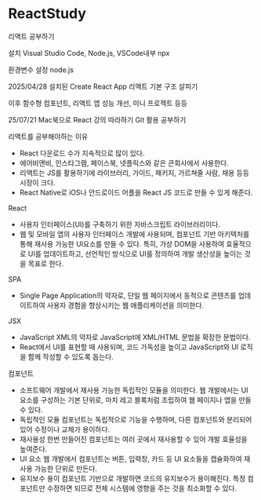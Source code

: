 # ReactStudy
리액트 공부하기

설치
Visual Studio Code, Node.js, VSCode내부 npx

환경변수 설정
node.js

2025/04/28
설치된 Create React App 리액트 기본 구조 살피기

이후
함수형 컴포넌트, 리액트 앱 성능 개선, 미니 프로젝트 등등


25/07/21
Mac북으로 React 강의 따라하기
Git 활용 공부하기


리액트를 공부해야하는 이유
- React 다운로드 수가 지속적으로 많이 있다.
- 에어비앤비, 인스타그램, 페이스북, 넷플릭스와 같은 큰회사에서 사용한다.
- 리액트는 JS를 활용하기에 라이브러리, 가이드, 패키지, 가르쳐줄 사람, 채용 등등 시장이 크다.
- React Native로 iOS나 안드로이드 어플을 React JS 코드로 만들 수 있게 해준다.


React
- 사용자 인터페이스(UI)를 구축하기 위한 자바스크립트 라이브러리이다.
- 웹 및 모바일 앱의 사용자 인터페이스 개발에 사용되며, 컴포넌트 기반 아키텍처를 
통해 재사용 가능한 UI요소를 만들 수 있다. 특히, 가상 DOM을 사용하여 효율적으로
UI를 업데이트하고, 선언적인 방식으로 UI를 정의하여 개발 생산성을 높이는 것을 목표로 한다.

SPA
- Single Page Application의 약자로, 단일 웹 페이지에서 동적으로 콘텐츠를 업데이트하여 사용자 경험을
향상시키는 웹 애플리케이션을 의미한다.

JSX
- JavaScript XML의 약자로 JavaScript에 XML/HTML 문법을 확장한 문법이다.
- React에서 UI를 표현할 때 사용되며, 코드 가독성을 높이고 JavaScript와 UI 로직을 함께 작성할 수 있도록 돕는다.

컴포넌트
- 소프트웨어 개발에서 재사용 가능한 독립적인 모듈을 의미한다.
웹 개발에서는 UI 요소를 구성하는 기본 단위로, 마치 레고 블록처럼 조립하여 웹 페이지나 앱을 만들 수 있다.
- 독립적인 모듈
컴포넌트는 독립적으로 기능을 수행하며, 다른 컴포넌트와 분리되어 있어 수정이나 교체가 용이하다.
- 재사용성
한번 만들어진 컴포넌트는 여러 곳에서 재사용할 수 있어 개발 효율성을 높여준다.
- UI 요소
웹 개발에서 컴포넌트는 버튼, 입력창, 카드 등 UI 요소들을 캡슐화하여 재사용 가능한 단위로 만든다.
- 유지보수 용이
컴포넌트 기반으로 개발하면 코드의 유지보수가 용이해진다.
특정 컴포넌트만 수정하면 되므로 전체 시스템에 영향을 주는 것을 최소화할 수 있다.

